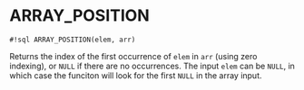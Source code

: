 # ARRAY_POSITION


`#!sql ARRAY_POSITION(elem, arr)`

Returns the index of the first occurrence of `elem` in `arr` (using zero indexing), or
`NULL` if there are no occurrences. The input `elem` can be `NULL`, in which case the funciton
will look for the first `NULL` in the array input.


